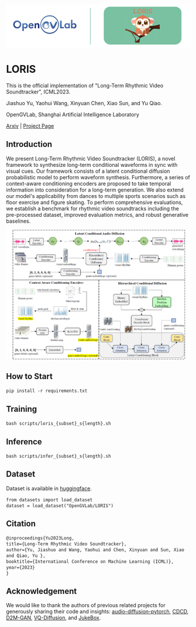<img src="https://raw.githubusercontent.com/OpenGVLab/LORIS/main/imgs/logo.png" align="center"> 

# LORIS

This is the official implementation of "Long-Term Rhythmic Video Soundtracker", ICML2023. 

Jiashuo Yu, Yaohui Wang, Xinyuan Chen, Xiao Sun, and Yu Qiao.  

OpenGVLab, Shanghai Artificial Intelligence Laboratory  

[Arxiv](https://arxiv.org/abs/2305.01319) | [Project Page](https://justinyuu.github.io/LORIS/)  

## Introduction  

We present Long-Term Rhythmic Video Soundtracker (LORIS), a novel framework to synthesize long-term conditional waveforms in sync with visual cues. Our framework consists of a latent conditional diffusion probabilistic model to perform waveform synthesis. Furthermore, a series of context-aware conditioning encoders are proposed to take temporal information into consideration for a long-term generation. We also extend our model's applicability from dances to multiple sports scenarios such as floor exercise and figure skating. To perform comprehensive evaluations, we establish a benchmark for rhythmic video soundtracks including the pre-processed dataset, improved evaluation metrics, and robust generative baselines.    

![intro](/imgs/pipeline.png)  

## How to Start  

`pip install -r requirements.txt`

## Training  

`bash scripts/loris_{subset}_s{length}.sh`  

## Inference  

`bash scripts/infer_{subset}_s{length}.sh`  

## Dataset  

Dataset is available in [huggingface](https://huggingface.co/datasets/awojustin/LORIS).  

    from datasets import load_dataset
    dataset = load_dataset("OpenGVLab/LORIS")

## Citation  

    @inproceedings{Yu2023Long,
    title={Long-Term Rhythmic Video Soundtracker},
    author={Yu, Jiashuo and Wang, Yaohui and Chen, Xinyuan and Sun, Xiao and Qiao, Yu },
    booktitle={International Conference on Machine Learning (ICML)},
    year={2023}
    }

## Acknowledgement  

We would like to thank the authors of previous related projects for generously sharing their code and insights: [audio-diffusion-pytorch](https://github.com/archinetai/audio-diffusion-pytorch), [CDCD](https://github.com/L-YeZhu/CDCD), [D2M-GAN](https://github.com/L-YeZhu/D2M-GAN), [VQ-Diffusion](https://github.com/microsoft/VQ-Diffusion), and [JukeBox](https://github.com/openai/jukebox).
